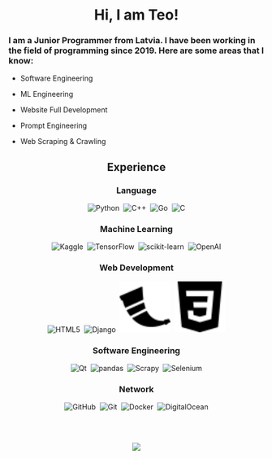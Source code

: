 

<h1 align="center">Hi, I am Teo!</h1>

### I am a Junior Programmer from Latvia. I have been working in the field of programming since 2019. Here are some areas that I know:

- Software Engineering

- ML Engineering

- Website Full Development

- Prompt Engineering
  
- Web Scraping & Crawling 

<h2 align="center">Experience</h2>


<div align="center">
  <h3 align="center">Language</h3>
  <img src="https://github.com/simple-icons/simple-icons/blob/develop/icons/python.svg" title="Python" alt="Python" width="100" height="100"/>&nbsp;
  <img src="https://github.com/simple-icons/simple-icons/blob/develop/icons/cplusplus.svg" title="C++" alt="C++" width="100" height="100"/>&nbsp;
  <img src="https://github.com/simple-icons/simple-icons/blob/develop/icons/goland.svg" title="Go" alt="Go" width="100" height="100"/>&nbsp;
  <img src="https://github.com/simple-icons/simple-icons/blob/develop/icons/c.svg" title="C" alt="C" width="100" height="100"/>
</div>


<div align="center">
  
  <h3 align="center">Machine Learning</h3>
  <img src="https://github.com/simple-icons/simple-icons/blob/develop/icons/kaggle.svg" title="Kaggle" alt="Kaggle" width="100" height="100"/>&nbsp;
  <img src="https://github.com/simple-icons/simple-icons/blob/develop/icons/tensorflow.svg" title="TensorFlow" alt="TensorFlow" width="100" height="100"/>&nbsp;
  <img src="https://github.com/simple-icons/simple-icons/blob/develop/icons/scikitlearn.svg" title="scikit-learn" alt="scikit-learn" width="100" height="100"/>&nbsp;
  <img src="https://github.com/simple-icons/simple-icons/blob/develop/icons/openai.svg" title="OpenAI" alt="OpenAI" width="100" height="100"/>
  
  
</div>


<div align="center">
  <h3 align="center">Web Development</h3>
  <img src="https://github.com/simple-icons/simple-icons/blob/develop/icons/html5.svg" title="HTML5" alt="HTML5" width="100" height="100"/>&nbsp;
  <img src="https://github.com/simple-icons/simple-icons/blob/develop/icons/django.svg" title="Django" alt="Django" width="100" height="100"/>&nbsp;
  <img src="https://github.com/simple-icons/simple-icons/blob/develop/icons/flask.svg" title="Flask" alt="Flask" width="100" height="100"/>&nbsp;
  <img src="https://github.com/simple-icons/simple-icons/blob/develop/icons/css3.svg" title="CSS3" alt="CSS3" width="100" height="100"/>
</div>



<div align="center">
  <h3 align="center">Software Engineering</h3>
  <img src="https://github.com/simple-icons/simple-icons/blob/develop/icons/qt.svg" title="Qt" alt="Qt" width="100" height="100"/>&nbsp;
  <img src="https://github.com/simple-icons/simple-icons/blob/develop/icons/pandas.svg" title="pandas" alt="pandas" width="100" height="100"/>&nbsp;
  <img src="https://github.com/simple-icons/simple-icons/blob/develop/icons/scrapy.svg" title="Scrapy" alt="Scrapy" width="100" height="100"/>&nbsp;
  <img src="https://github.com/simple-icons/simple-icons/blob/develop/icons/selenium.svg" title="Selenium" alt="Selenium" width="100" height="100"/>
</div>

<div align="center">
  <h3 align="center">Network</h3>
  <img src="https://github.com/simple-icons/simple-icons/blob/develop/icons/github.svg" title="GitHub" alt="GitHub" width="100" height="100"/>&nbsp;
  <img src="https://github.com/simple-icons/simple-icons/blob/develop/icons/git.svg" title="Git" alt="Git" width="100" height="100"/>&nbsp;
  <img src="https://github.com/simple-icons/simple-icons/blob/develop/icons/docker.svg" title="Docker" alt="Docker" width="100" height="100"/>&nbsp;
  <img src="https://github.com/simple-icons/simple-icons/blob/develop/icons/digitalocean.svg" title="DigitalOcean" alt="DigitalOcean" width="100" height="100"/>
</div>


<br><br> 

<p align="center">
  <a href="https://git.io/streak-stats">
    <img src="http://github-readme-streak-stats.herokuapp.com?user=TeodorChaly&theme=dark&background=000000" />
  </a>
</p>


